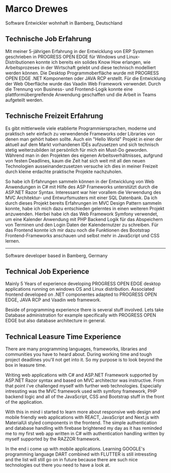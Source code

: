 # Marco Drewes

Software Entwickler wohnhaft in Bamberg, Deutschland

## Technische Job Erfahrung 
Mit meiner 5-jährigen Erfahrung in der Entwicklung von ERP Systemen geschrieben in PROGRESS OPEN EDGE für Windows und Linux-Distributionen konnte ich bereits ein solides Know How erlangen, wie Arbeitsprozeses in der Wirtschaft gelebt und diese technisch modelliert werden können.
Die Desktop Programmoberfläche wurde mit PROGRESS OPEN EDGE .NET Komponenten oder JAVA RCP erstellt. Für die Entwicklung der Web Oberfläche wurde das Vaadin Web Framework verwendet. Durch die Trennung von Business- und Frontend-Logik konnte eine plattformübergreifende Anwendung geschaffen und die Arbeit in Teams aufgeteilt werden. 

## Technische Freizeit Erfahrung
Es gibt mittlerweile viele etablierte Programmiersprachen, moderne und praktisch sehr einfach zu verwendende Frameworks oder Libraries von denen man gehört haben sollte. Auch  ein "Hello World" Projekt in einer der aktuell auf dem Markt vorhandenen IDEs aufzusetzen und sich technisch stetig weiterzubilden ist persönlich für mich ein Must-Do geworden. 
Während man in den Projekten des eigenen Arbeitsverhältnisses, aufgrund von festen Deadlines, kaum die Zeit hat sich weit mit all den neuen Technologien ausseinanderzusetzen versuche ich dies in meiner Freizeit durch kleine erdachte praktische Projekte nachzuholen.  

So habe ich Erfahrungen sammeln können in der Entwicklung von Web Anwendungen in C# mit Hilfe des ASP Frameworks unterstützt durch die ASP.NET Razor Syntax. Interessant war hier vorallem die Verwendung des MVC Architektur- und Entwurfsmusters mit einer SQL Datenbank. 
Da ich durch dieses Projekt bereits Erfahrungen im MVC Design Pattern sammeln konnte, habe ich mich dazu entschieden gelerntes in einen weiteren Projekt anzuwenden. Hierbei habe ich das Web Framework Symfony verwendet, um eine Kalender Anwendung mit PHP Backend Logik für das Abspeichern von Terminen und den Login Daten der Kalendernutzer zu schreiben. Für das Frontend konnte ich mir dazu noch die Funktionen des Bootstrap Frontend-Frameworks anschauen und selbst mehr in JavaScript und CSS lernen. 

---------


Software developer based in Bamberg, Germany

## Technical Job Experience

Mainly 5 Years of experience developing PROGRESS OPEN EDGE desktop applications running on windows OS and Linux distribution.
Associated frontend developed on .NET componentes adapted to PROGRESS OPEN EDGE, JAVA RCP and Vaadin web framework.

Beside of programming experience there is several stuff involved. Lets take Database administration for example specifically with PROGRESS OPEN EDGE but also database architecture in general. 


## Technical Leasure Time Experience

There are many programming languages, frameworks, libraries and communities you have to heard about. During working time and tough project deadlines you'll not get into it. So my purpose is to look beyond the box in leasure time. 

Writing web applications with C# and ASP.NET Framework supported by ASP.NET Razor syntax and based on MVC architector was instructive.
From that point i've challenged myself with further web technologies. Especially intressting was the MVC framework used with symfony framework, PHP backend logic and all of the JavaScript, CSS and Bootstrap stuff in the front of the application. 

With this in mind i started to learn more about responsive web design and mobile friendly web applications with REACT, JavaScript and Next.js with MaterialUi styled components in the frontend. The simple authentication and database handling with firebase brightened my day as it has reminded me to my first web app written in C# with authentication handling written by myself supported by the RAZZOR framework. 

In the end i come up with mobile applications. 
Learning GOOGLE's programming language DART combined with FLUTTER is still intressting and the list will still go on in future because there are such nice technologies out there you need to have a look at. 
